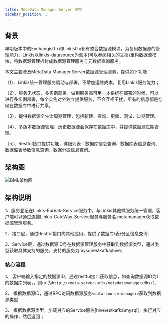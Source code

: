 ```yaml
---
title: MetaData Manager Server 架构
sidebar_position: 3
---
```

## 背景

早期版本中的Exchangis0.x和Linkis0.x都有整合数据源模块，为复用数据源的管理能力，Linkis以linkis-datasource为蓝本(可以参阅相关的文档)重构数据源模块，将数据源管理拆封成数据源管理服务与元数据查询服务。

本文主要涉及MetaData Manager Server数据源管理服务，提供如下功能：

（1）、Linkis统一管理服务启动与部署，不增加运维成本，复用Linkis服务能力；

（2）、服务无状态，多实例部署，做到服务高可用。本系统在部署的时候，可以进行多实例部署，每个实例对外独立提供服务，不会互相干扰，所有的信息都是存储在数据库中进行共享。

（3）、提供数据源全生命周期管理，包括新建、查询、更新、测试、过期管理。

（4）、多版本数据源管理，历史数据源会保存在数据库中，并提供数据源过期管理。 

（5）、Restful接口提供功能，详细列表：数据库信息查询、数据库表信息查询、数据库表参数信息查询、数据分区信息查询。

## 架构图

![BML架构图](/Images-zh/Architecture/datasource/meta-server.png)

## 架构说明

1、服务登记在Linkis-Eureak-Service服务中，与Linkis其他微服务统一管理，客户端可以通过连接Linkis-GateWay-Service服务与服务名 metamanager获取数据源管理服务。 

2、接口层，通过Restful接口向其他应用，提供了数据库\表\分区信息查询;

3、Service层，通过数据源ID号在数据源管理服务中获取到数据源类型，通过类型获取具体支持的服务，支持的服务为mysql\es\kafka\hive;

### 核心流程

1、 客户端输入指定的数据源ID，通过restful接口获取信息，如查询数据源ID为1的数据库列表，，则url为`http://<meta-server-url>/metadatamanager/dbs/1`，

2、 根据数据源ID，通过RPC访问数据源服务`<data-source-manager>`获取到数据源类型

3、 根据数据源类型，加载对应的Service服务[hive\es\kafka\mysql]，执行对应的操作，然后返回；